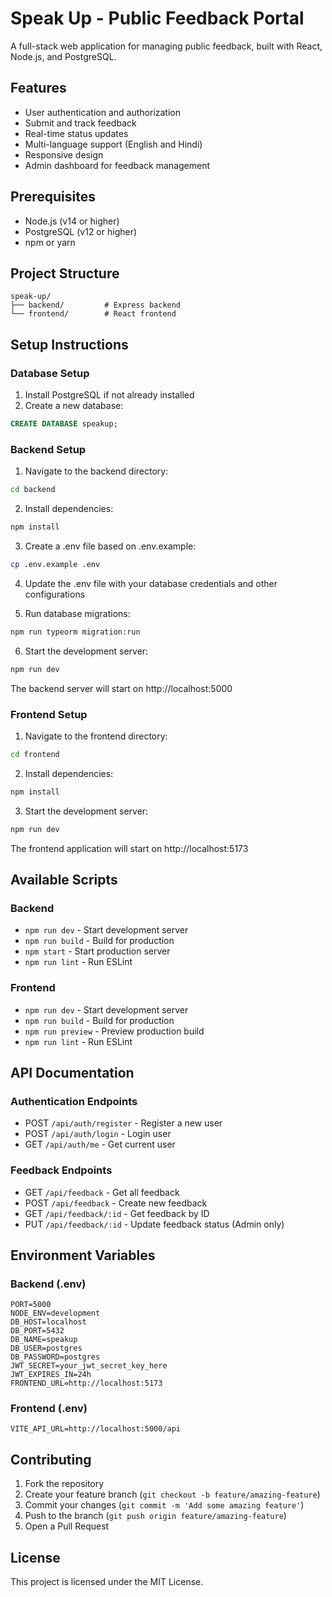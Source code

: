 # Speak Up - Public Feedback Portal

A full-stack web application for managing public feedback, built with React, Node.js, and PostgreSQL.

## Features

- User authentication and authorization
- Submit and track feedback
- Real-time status updates
- Multi-language support (English and Hindi)
- Responsive design
- Admin dashboard for feedback management

## Prerequisites

- Node.js (v14 or higher)
- PostgreSQL (v12 or higher)
- npm or yarn

## Project Structure

```
speak-up/
├── backend/         # Express backend
└── frontend/        # React frontend
```

## Setup Instructions

### Database Setup

1. Install PostgreSQL if not already installed
2. Create a new database:
```sql
CREATE DATABASE speakup;
```

### Backend Setup

1. Navigate to the backend directory:
```bash
cd backend
```

2. Install dependencies:
```bash
npm install
```

3. Create a .env file based on .env.example:
```bash
cp .env.example .env
```

4. Update the .env file with your database credentials and other configurations

5. Run database migrations:
```bash
npm run typeorm migration:run
```

6. Start the development server:
```bash
npm run dev
```

The backend server will start on http://localhost:5000

### Frontend Setup

1. Navigate to the frontend directory:
```bash
cd frontend
```

2. Install dependencies:
```bash
npm install
```

3. Start the development server:
```bash
npm run dev
```

The frontend application will start on http://localhost:5173

## Available Scripts

### Backend

- `npm run dev` - Start development server
- `npm run build` - Build for production
- `npm start` - Start production server
- `npm run lint` - Run ESLint

### Frontend

- `npm run dev` - Start development server
- `npm run build` - Build for production
- `npm run preview` - Preview production build
- `npm run lint` - Run ESLint

## API Documentation

### Authentication Endpoints

- POST `/api/auth/register` - Register a new user
- POST `/api/auth/login` - Login user
- GET `/api/auth/me` - Get current user

### Feedback Endpoints

- GET `/api/feedback` - Get all feedback
- POST `/api/feedback` - Create new feedback
- GET `/api/feedback/:id` - Get feedback by ID
- PUT `/api/feedback/:id` - Update feedback status (Admin only)

## Environment Variables

### Backend (.env)

```env
PORT=5000
NODE_ENV=development
DB_HOST=localhost
DB_PORT=5432
DB_NAME=speakup
DB_USER=postgres
DB_PASSWORD=postgres
JWT_SECRET=your_jwt_secret_key_here
JWT_EXPIRES_IN=24h
FRONTEND_URL=http://localhost:5173
```

### Frontend (.env)

```env
VITE_API_URL=http://localhost:5000/api
```

## Contributing

1. Fork the repository
2. Create your feature branch (`git checkout -b feature/amazing-feature`)
3. Commit your changes (`git commit -m 'Add some amazing feature'`)
4. Push to the branch (`git push origin feature/amazing-feature`)
5. Open a Pull Request

## License

This project is licensed under the MIT License. 